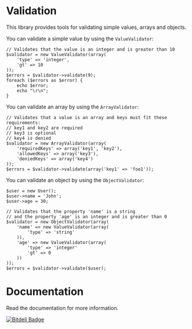 Validation
==========

This library provides tools for validating simple values, arrays and objects.

You can validate a simple value by using the ```ValueValidator```:

    // Validates that the value is an integer and is greater than 10
    $validator = new ValueValidator(array(
        'type' => 'integer',
        'gt' => 10
    ));
    $errors = $validator->validate(9);
    foreach ($errors as $error) {
        echo $error;
        echo "\r\n";
    }

You can validate an array by using the ```ArrayValidator```:

    // Validates that a value is an array and keys must fit these requirements:
    // key1 and key2 are required
    // key3 is optional
    // key4 is denied
    $validator = new ArrayValidator(array(
        'requiredKeys' => array('key1', 'key2'),
        'allowedKeys' => array('key3'),
        'deniedKeys' => array('key4')
    ));
    $errors = $validator->validate(array('key1' => 'foo1'));

You can validate an object by using the ```ObjectValidator```:

    $user = new User();
    $user->name = 'John';
    $user->age = 30;

    // Validates that the property 'name' is a string
    // and the property 'age' is an integer and is greater than 0
    $validator = new ObjectValidator(array(
        'name' => new ValueValidator(array(
            'type' => 'string'
        )),
        'age' => new ValueValidator(array(
            'type' => 'integer'
            'gt' => 0
        ))
    ));
    $errors = $validator->validate($user);

# Documentation

Read the documentation for more information.

[![Bitdeli Badge](https://d2weczhvl823v0.cloudfront.net/yosmanyga/validation/trend.png)](https://bitdeli.com/free "Bitdeli Badge")

